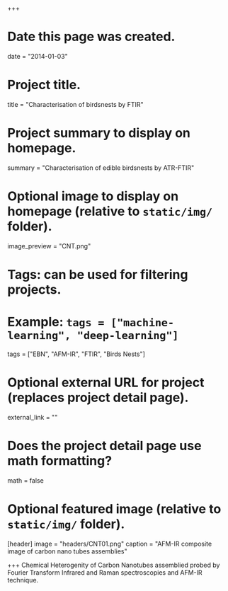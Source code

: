 +++
# Date this page was created.
date = "2014-01-03"

# Project title.
title = "Characterisation of birdsnests by FTIR"

# Project summary to display on homepage.
summary = "Characterisation of edible birdsnests by ATR-FTIR"

# Optional image to display on homepage (relative to `static/img/` folder).
image_preview = "CNT.png"

# Tags: can be used for filtering projects.
# Example: `tags = ["machine-learning", "deep-learning"]`
tags = ["EBN", "AFM-IR", "FTIR", "Birds Nests"]

# Optional external URL for project (replaces project detail page).
external_link = ""

# Does the project detail page use math formatting?
math = false

# Optional featured image (relative to `static/img/` folder).
[header]
image = "headers/CNT01.png"
caption = "AFM-IR composite image of carbon nano tubes assemblies"

+++
Chemical Heterogenity of Carbon Nanotubes assemblied probed by Fourier Transform Infrared and Raman spectroscopies and AFM-IR technique.
